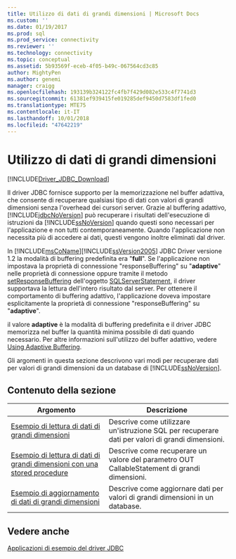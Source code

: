 ```yaml
---
title: Utilizzo di dati di grandi dimensioni | Microsoft Docs
ms.custom: ''
ms.date: 01/19/2017
ms.prod: sql
ms.prod_service: connectivity
ms.reviewer: ''
ms.technology: connectivity
ms.topic: conceptual
ms.assetid: 5b93569f-eceb-4f05-b49c-067564cd3c85
author: MightyPen
ms.author: genemi
manager: craigg
ms.openlocfilehash: 193139b324122fc4fb7f429d082e533c4f7741d3
ms.sourcegitcommit: 61381ef939415fe019285def9450d7583df1fed0
ms.translationtype: MTE75
ms.contentlocale: it-IT
ms.lasthandoff: 10/01/2018
ms.locfileid: "47642219"
---
```

# <a name="working-with-large-data"></a>Utilizzo di dati di grandi dimensioni

[!INCLUDE[Driver_JDBC_Download](../../includes/driver_jdbc_download.md)]

Il driver JDBC fornisce supporto per la memorizzazione nel buffer adattiva, che consente di recuperare qualsiasi tipo di dati con valori di grandi dimensioni senza l'overhead dei cursori server. Grazie al buffering adattivo, [!INCLUDE[jdbcNoVersion](../../includes/jdbcnoversion_md.md)] può recuperare i risultati dell'esecuzione di istruzioni da [!INCLUDE[ssNoVersion](../../includes/ssnoversion-md.md)] quando questi sono necessari per l'applicazione e non tutti contemporaneamente. Quando l'applicazione non necessita più di accedere ai dati, questi vengono inoltre eliminati dal driver.

In [!INCLUDE[msCoName](../../includes/msconame_md.md)][!INCLUDE[ssVersion2005](../../includes/ssversion2005-md.md)] JDBC Driver versione 1.2 la modalità di buffering predefinita era "**full**". Se l'applicazione non impostava la proprietà di connessione "responseBuffering" su "**adaptive**" nelle proprietà di connessione oppure tramite il metodo [setResponseBuffering](../../connect/jdbc/reference/setresponsebuffering-method-sqlserverstatement.md) dell'oggetto [SQLServerStatement](../../connect/jdbc/reference/sqlserverstatement-class.md), il driver supportava la lettura dell'intero risultato dal server. Per ottenere il comportamento di buffering adattivo, l'applicazione doveva impostare esplicitamente la proprietà di connessione "responseBuffering" su "**adaptive**".  
  
il valore **adaptive** è la modalità di buffering predefinita e il driver JDBC memorizza nel buffer la quantità minima possibile di dati quando necessario. Per altre informazioni sull'utilizzo del buffer adattivo, vedere [Using Adaptive Buffering](../../connect/jdbc/using-adaptive-buffering.md).  
  
 Gli argomenti in questa sezione descrivono vari modi per recuperare dati per valori di grandi dimensioni da un database di [!INCLUDE[ssNoVersion](../../includes/ssnoversion-md.md)].  
  
## <a name="in-this-section"></a>Contenuto della sezione  
  
| Argomento                                                                                                                      | Descrizione                                                              |
| -------------------------------------------------------------------------------------------------------------------------- | ------------------------------------------------------------------------ |
| [Esempio di lettura di dati di grandi dimensioni](../../connect/jdbc/reading-large-data-sample.md)                                               | Descrive come utilizzare un'istruzione SQL per recuperare dati per valori di grandi dimensioni.       |
| [Esempio di lettura di dati di grandi dimensioni con una stored procedure](../../connect/jdbc/reading-large-data-with-stored-procedures-sample.md) | Descrive come recuperare un valore del parametro OUT CallableStatement di grandi dimensioni. |
| [Esempio di aggiornamento di dati di grandi dimensioni](../../connect/jdbc/updating-large-data-sample.md)                                             | Descrive come aggiornare dati per valori di grandi dimensioni in un database.                |
  
## <a name="see-also"></a>Vedere anche

[Applicazioni di esempio del driver JDBC](../../connect/jdbc/sample-jdbc-driver-applications.md)  
